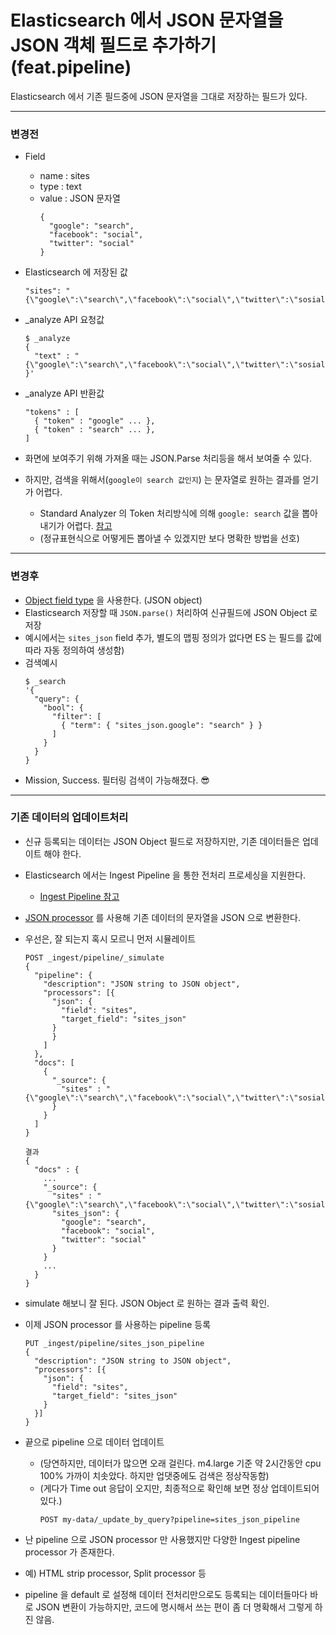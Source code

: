 # Elasticsearch 에서 JSON 문자열을 JSON 객체 필드로 추가하기 (feat.pipeline)

Elasticsearch 에서 기존 필드중에 JSON 문자열을 그대로 저장하는 필드가 있다.

---
### 변경전

- Field
  - name : sites 
  - type : text
  - value : JSON 문자열
    ```
    { 
      "google": "search",
      "facebook": "social",
      "twitter": "social" 
    }
    ```
- Elasticsearch 에 저장된 값
 
  ```shell
  "sites": "{\"google\":\"search\",\"facebook\":\"social\",\"twitter\":\"sosial\"}"
  ```
- _analyze API 요청값
  ```
  $ _analyze
  {
    "text" : "{\"google\":\"search\",\"facebook\":\"social\",\"twitter\":\"sosial\"}",
  }'

- _analyze API 반환값
  ```
  "tokens" : [
    { "token" : "google" ... },
    { "token" : "search" ... },
  ]
  ```

- 화면에 보여주기 위해 가져올 때는 JSON.Parse 처리등을 해서 보여줄 수 있다.
- 하지만, 검색을 위해서(`google이 search 값인지`) 는 문자열로 원하는 결과를 얻기가 어렵다.
  - Standard Analyzer 의 Token 처리방식에 의해 `google: search` 값을 뽑아내기가 어렵다. [참고](https://idea-sketch.tistory.com/64)
  - (정규표현식으로 어떻게든 뽑아낼 수 있겠지만 보다 명확한 방법을 선호)  

---

### 변경후

- [Object field type](https://www.elastic.co/guide/en/elasticsearch/reference/master/object.html) 을 사용한다. (JSON object)
- Elasticsearch 저장할 때 `JSON.parse()` 처리하여 신규필드에 JSON Object 로 저장 
- 예시에서는 `sites_json` field 추가, 별도의 맵핑 정의가 없다면 ES 는 필드를 값에 따라 자동 정의하여 생성함)
- 검색예시
  ```
  $ _search
  '{
    "query": {
      "bool": { 
        "filter": [
          { "term": { "sites_json.google": "search" } }
        ]
      }
    }
  }
  ```
- Mission, Success. 필터링 검색이 가능해졌다. 😎

---

### 기존 데이터의 업데이트처리

- 신규 등록되는 데이터는 JSON Object 필드로 저장하지만, 기존 데이터들은 업데이트 해야 한다.
- Elasticsearch 에서는 Ingest Pipeline 을 통한 전처리 프로세싱을 지원한다. 
  - [Ingest Pipeline 참고](https://danawalab.github.io/elastic/2020/09/04/ElasticSearch-IngestPipeLine.html)
- [JSON processor](https://www.elastic.co/guide/en/elasticsearch/reference/6.7/json-processor.html) 를 사용해 기존 데이터의 문자열을 JSON 으로 변환한다.

- 우선은, 잘 되는지 혹시 모르니 먼저 시뮬레이트
  ```
  POST _ingest/pipeline/_simulate 
  {
    "pipeline": {
      "description": "JSON string to JSON object",
      "processors": [{
        "json": {
          "field": "sites",
          "target_field": "sites_json"
        } 
        }
      ]
    },
    "docs": [
      {
        "_source": {
          "sites" : "{\"google\":\"search\",\"facebook\":\"social\",\"twitter\":\"sosial\"}"
        }
      }
    ]
  }

  결과
  {
    "docs" : {
      ...
      "_source": {
        "sites" : "{\"google\":\"search\",\"facebook\":\"social\",\"twitter\":\"sosial\"}",
        "sites_json": { 
          "google": "search",
          "facebook": "social",
          "twitter": "social" 
        }
      }
      ...
    }
  }
  ```

- simulate 해보니 잘 된다. JSON Object 로 원하는 결과 출력 확인.
- 이제 JSON processor 를 사용하는 pipeline 등록
  ```
  PUT _ingest/pipeline/sites_json_pipeline 
  {
    "description": "JSON string to JSON object",
    "processors": [{
      "json": {
        "field": "sites",
        "target_field": "sites_json"
      }
    }]
  }
  ```

- 끝으로 pipeline 으로 데이터 업데이트 
  - (당연하지만, 데이터가 많으면 오래 걸린다. m4.large 기준 약 2시간동안 cpu 100% 가까이 치솟았다. 하지만 업댓중에도 검색은 정상작동함)
  - (게다가 Time out 응답이 오지만, 최종적으로 확인해 보면 정상 업데이트되어 있다.)
    ```
    POST my-data/_update_by_query?pipeline=sites_json_pipeline
    ```

- 난 pipeline 으로 JSON processor 만 사용했지만 다양한 ‌Ingest pipeline processor 가 존재한다.
- 예) HTML strip processor, Split processor 등
- pipeline 을 default 로 설정해 데이터 전처리만으로도 등록되는 데이터들마다 바로 JSON 변환이 가능하지만, 코드에 명시해서 쓰는 편이 좀 더 명확해서 그렇게 하진 않음.
